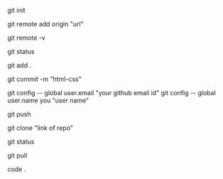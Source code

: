 <!-- repo/repository - folder
local repo- folder in our system
remote repo - folder in the github -->

<!-- initial setup -->
git init
<!-- link local file to github -->
git remote add origin "url"
<!-- to check if linked with remote repository -->
git remote -v

<!-- Frequently used codes -->

<!-- to know the difference in files of local and remote repo -->
git status
<!-- to push the code the remote repo  -->
git add . <!-- . means all files -->
<!-- to put message -->
git commit -m "html-css"
<!--  to configure for first time or login user of github -->
git config -- global user.email "your github email id"
git config -- global user.name you "user name"

<!-- for final upload -->
git push
<!-- and copy the code in next step given in the terminal -->

<!-- u - new files/untracked files
    a- added
    m - modified -->

<!-- to clone repo in your local device -->
git clone "link of repo"

<!-- how to download the updated code of repo -->
git status 
<!-- this is to check status -->
git pull
<!--  this is to pull new updated code from github repo to local device -->

<!-- to open VS code from cmd  -->
code .

